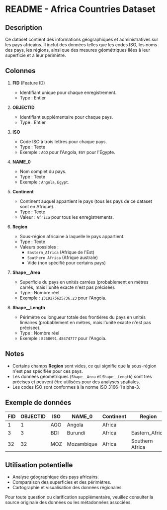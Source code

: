 # README - Africa Countries Dataset

## Description
Ce dataset contient des informations géographiques et administratives sur les pays africains. Il inclut des données telles que les codes ISO, les noms des pays, les régions, ainsi que des mesures géométriques liées à leur superficie et à leur périmètre.

## Colonnes

1. **FID** (Feature ID)  
   - Identifiant unique pour chaque enregistrement.  
   - Type : Entier  

2. **OBJECTID**  
   - Identifiant supplémentaire pour chaque pays.  
   - Type : Entier  

3. **ISO**  
   - Code ISO à trois lettres pour chaque pays.  
   - Type : Texte  
   - Exemple : `AGO` pour l'Angola, `EGY` pour l'Égypte.  

4. **NAME_0**  
   - Nom complet du pays.  
   - Type : Texte  
   - Exemple : `Angola`, `Egypt`.  

5. **Continent**  
   - Continent auquel appartient le pays (tous les pays de ce dataset sont en Afrique).  
   - Type : Texte  
   - Valeur : `Africa` pour tous les enregistrements.  

6. **Region**  
   - Sous-région africaine à laquelle le pays appartient.  
   - Type : Texte  
   - Valeurs possibles :  
     - `Eastern_Africa` (Afrique de l'Est)  
     - `Southern Africa` (Afrique australe)  
     - Vide (non spécifié pour certains pays)  

7. **Shape__Area**  
   - Superficie du pays en unités carrées (probablement en mètres carrés, mais l'unité exacte n'est pas précisée).  
   - Type : Nombre réel  
   - Exemple : `1319275625736.23` pour l'Angola.  

8. **Shape__Length**  
   - Périmètre ou longueur totale des frontières du pays en unités linéaires (probablement en mètres, mais l'unité exacte n'est pas précisée).  
   - Type : Nombre réel  
   - Exemple : `8268691.48474777` pour l'Angola.  

## Notes

- Certains champs **Region** sont vides, ce qui signifie que la sous-région n'est pas spécifiée pour ces pays.  
- Les données géométriques (`Shape__Area` et `Shape__Length`) sont très précises et peuvent être utilisées pour des analyses spatiales.  
- Les codes ISO sont conformes à la norme ISO 3166-1 alpha-3.  

## Exemple de données

| FID | OBJECTID | ISO | NAME_0                     | Continent | Region         | Shape__Area       | Shape__Length   |
|-----|----------|-----|----------------------------|-----------|----------------|-------------------|-----------------|
| 1   | 1        | AGO | Angola                     | Africa    |                | 1319275625736.23  | 8268691.48474777|
| 3   | 3        | BDI | Burundi                    | Africa    | Eastern_Africa | 27238231222.074   | 1133304.9827498 |
| 32  | 32       | MOZ | Mozambique                 | Africa    | Southern Africa| 872029959032.623  | 14175776.8743578|

## Utilisation potentielle

- Analyse géographique des pays africains.  
- Comparaison des superficies et des périmètres.  
- Cartographie et visualisation des données régionales.  

Pour toute question ou clarification supplémentaire, veuillez consulter la source originale des données ou les métadonnées associées.
